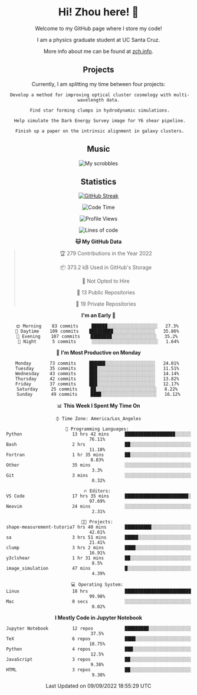 <div align="center">
<h1> Hi! Zhou here! 👋 </h1>


Welcome to my GitHub page where I store my code! 

I am a physics graduate student at UC Santa Cruz. 

More info about me can be found at [zch.info](www.zch.info).

## Projects

Currently, I am splitting my time between four projects:
```
 Develop a method for improving optical cluster cosmology with multi-wavelength data.
 
 Find star forming clumps in hydrodynamic simulations.
 
 Help simulate the Dark Energy Survey image for Y6 shear pipeline.
 
 Finish up a paper on the intrinsic alignment in galaxy clusters.
```

## Music
![My scrobbles](https://lastfm-recently-played.vercel.app/api?user=zchvsre)


## Statistics

[![GitHub Streak](https://github-readme-streak-stats.herokuapp.com/?user=zhouconghao&theme=highcontrast)](https://git.io/streak-stats)

<!--START_SECTION:waka-->
![Code Time](http://img.shields.io/badge/Code%20Time-313%20hrs%203%20mins-blue)

![Profile Views](http://img.shields.io/badge/Profile%20Views-0-blue)

![Lines of code](https://img.shields.io/badge/From%20Hello%20World%20I%27ve%20Written-605%20Thousand%20lines%20of%20code-blue)

**🐱 My GitHub Data** 

> 🏆 279 Contributions in the Year 2022
 > 
> 📦 373.2 kB Used in GitHub's Storage 
 > 
> 🚫 Not Opted to Hire
 > 
> 📜 13 Public Repositories 
 > 
> 🔑 19 Private Repositories  
 > 
**I'm an Early 🐤** 

```text
🌞 Morning    83 commits     ██████░░░░░░░░░░░░░░░░░░░   27.3% 
🌆 Daytime    109 commits    █████████░░░░░░░░░░░░░░░░   35.86% 
🌃 Evening    107 commits    ████████░░░░░░░░░░░░░░░░░   35.2% 
🌙 Night      5 commits      ░░░░░░░░░░░░░░░░░░░░░░░░░   1.64%

```
📅 **I'm Most Productive on Monday** 

```text
Monday       73 commits     ██████░░░░░░░░░░░░░░░░░░░   24.01% 
Tuesday      35 commits     ███░░░░░░░░░░░░░░░░░░░░░░   11.51% 
Wednesday    43 commits     ███░░░░░░░░░░░░░░░░░░░░░░   14.14% 
Thursday     42 commits     ███░░░░░░░░░░░░░░░░░░░░░░   13.82% 
Friday       37 commits     ███░░░░░░░░░░░░░░░░░░░░░░   12.17% 
Saturday     25 commits     ██░░░░░░░░░░░░░░░░░░░░░░░   8.22% 
Sunday       49 commits     ████░░░░░░░░░░░░░░░░░░░░░   16.12%

```


📊 **This Week I Spent My Time On** 

```text
⌚︎ Time Zone: America/Los_Angeles

💬 Programming Languages: 
Python                   13 hrs 42 mins      ███████████████████░░░░░░   76.11% 
Bash                     2 hrs               ██░░░░░░░░░░░░░░░░░░░░░░░   11.18% 
Fortran                  1 hr 35 mins        ██░░░░░░░░░░░░░░░░░░░░░░░   8.83% 
Other                    35 mins             ░░░░░░░░░░░░░░░░░░░░░░░░░   3.3% 
Git                      3 mins              ░░░░░░░░░░░░░░░░░░░░░░░░░   0.32%

🔥 Editors: 
VS Code                  17 hrs 35 mins      ████████████████████████░   97.69% 
Neovim                   24 mins             ░░░░░░░░░░░░░░░░░░░░░░░░░   2.31%

🐱‍💻 Projects: 
shape-measurement-tutoria7 hrs 40 mins       ██████████░░░░░░░░░░░░░░░   42.61% 
sa                       3 hrs 51 mins       █████░░░░░░░░░░░░░░░░░░░░   21.41% 
clump                    3 hrs 2 mins        ████░░░░░░░░░░░░░░░░░░░░░   16.91% 
y3clshear                1 hr 31 mins        ██░░░░░░░░░░░░░░░░░░░░░░░   8.5% 
image_simulation         47 mins             █░░░░░░░░░░░░░░░░░░░░░░░░   4.39%

💻 Operating System: 
Linux                    18 hrs              █████████████████████████   99.98% 
Mac                      0 secs              ░░░░░░░░░░░░░░░░░░░░░░░░░   0.02%

```

**I Mostly Code in Jupyter Notebook** 

```text
Jupyter Notebook         12 repos            █████████░░░░░░░░░░░░░░░░   37.5% 
TeX                      6 repos             ████░░░░░░░░░░░░░░░░░░░░░   18.75% 
Python                   4 repos             ███░░░░░░░░░░░░░░░░░░░░░░   12.5% 
JavaScript               3 repos             ██░░░░░░░░░░░░░░░░░░░░░░░   9.38% 
HTML                     3 repos             ██░░░░░░░░░░░░░░░░░░░░░░░   9.38%

```



 Last Updated on 09/09/2022 18:55:29 UTC
<!--END_SECTION:waka-->

<!-- ![](https://raw.githubusercontent.com/zhouconghao/github-stats/master/generated/overview.svg#gh-dark-mode-only)
![](https://raw.githubusercontent.com/zhouconghao/github-stats/master/generated/overview.svg#gh-light-mode-only)

![](https://raw.githubusercontent.com/zhouconghao/github-stats/master/generated/languages.svg#gh-dark-mode-only)
![](https://raw.githubusercontent.com/zhouconghao/github-stats/master/generated/languages.svg#gh-light-mode-only) -->

</div>


<!--
**zchvsre/zchvsre** is a ✨ _special_ ✨ repository because its `README.md` (this file) appears on your GitHub profile.

Here are some ideas to get you started:

- 🔭 I’m currently working on ...
- 🌱 I’m currently learning ...
- 👯 I’m looking to collaborate on ...
- 🤔 I’m looking for help with ...
- 💬 Ask me about ...
- 📫 How to reach me: ...
- 😄 Pronouns: ...
- ⚡ Fun fact: ...
-->
 
 </p>

